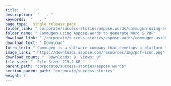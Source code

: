```yaml
---
title:  "   . " 
description:  "   . " 
keywords:  "   . " 
page_type:  single_release_page
folder_link: " corporate/success-stories/aspose.words/commugen-using-aspose.words-to-generate-word-&-pdf/"
folder_name: " Commugen using Aspose.Words to generate Word & PDF"
download_link: " /corporate/success-stories/aspose.words/commugen-using-aspose.words-to-generate-word-&-pdf/9c34b3e4ae854cb6964f924b917eac49"
download_text: " Download"
Intro_text: " Commugen is a software company that develops a platform that enables non-program..."
image_link: " https://downloads.aspose.com/resources/img/pdf-icon.png"
download_count: "  Downloads: 0  Views: 0"
file_size: "  File Size: 219.2 KB "
parent_path: "corporate/success-stories/aspose.words"
section_parent_path: "corporate/success-stories"
weight: 7 
---
```




